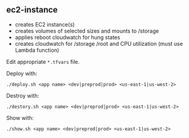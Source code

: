 ## ec2-instance 

- creates EC2 instance(s)
- creates volumes of selected sizes and mounts to /storage
- applies reboot cloudwatch for hung states
- creates cloudwatch for /storage /root and CPU utilization (must use Lambda function)

Edit appropriate `*.tfvars` file.


Deploy with:

`./deploy.sh <app name> <dev|preprod|prod> <us-east-1|us-west-2>`

Destroy with:

`./destory.sh <app name> <dev|preprod|prod> <us-east-1|us-west-2>`

Show with:

`./show.sh <app name> <dev|preprod|prod> <us-east-1|us-west-2>`
